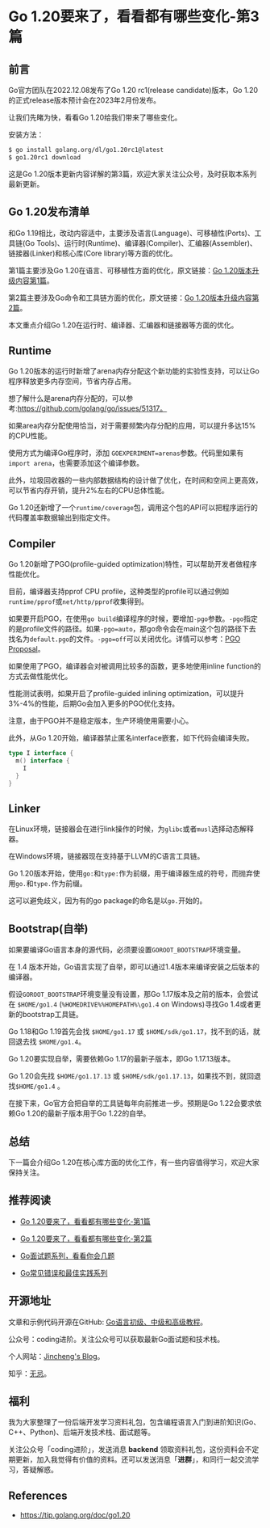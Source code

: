 # Go 1.20要来了，看看都有哪些变化-第3篇

## 前言

Go官方团队在2022.12.08发布了Go 1.20 rc1(release candidate)版本，Go 1.20的正式release版本预计会在2023年2月份发布。

让我们先睹为快，看看Go 1.20给我们带来了哪些变化。

安装方法：

```bash
$ go install golang.org/dl/go1.20rc1@latest
$ go1.20rc1 download
```

这是Go 1.20版本更新内容详解的第3篇，欢迎大家关注公众号，及时获取本系列最新更新。

## Go 1.20发布清单

和Go 1.19相比，改动内容适中，主要涉及语言(Language)、可移植性(Ports)、工具链(Go Tools)、运行时(Runtime)、编译器(Compiler)、汇编器(Assembler)、链接器(Linker)和核心库(Core library)等方面的优化。

第1篇主要涉及Go 1.20在语言、可移植性方面的优化，原文链接：[Go 1.20版本升级内容第1篇](https://mp.weixin.qq.com/s?__biz=Mzg2MTcwNjc1Mg==&mid=2247484629&idx=1&sn=60a01d3cc85ef2462156f0565c30738d&chksm=ce124bbaf965c2ac351cd9c602e8b67d5119b2a89a7f2de0289bdeb7608ae589c329eb8f7275&token=1619842941&lang=zh_CN#rd)。

第2篇主要涉及Go命令和工具链方面的优化，原文链接：[Go 1.20版本升级内容第2篇](https://mp.weixin.qq.com/s?__biz=Mzg2MTcwNjc1Mg==&mid=2247484638&idx=1&sn=459a22d4a9bf5d9715e70d3c25b05b93&chksm=ce124bb1f965c2a76bacc1135799ab268be66a861e99391b354a9f2dfd8c22a60853cc1d689d&token=1342188569&lang=zh_CN#rd)。

本文重点介绍Go 1.20在运行时、编译器、汇编器和链接器等方面的优化。

## Runtime

Go 1.20版本的运行时新增了arena内存分配这个新功能的实验性支持，可以让Go程序释放更多内存空间，节省内存占用。

想了解什么是arena内存分配的，可以参考:https://github.com/golang/go/issues/51317。

如果area内存分配使用恰当，对于需要频繁内存分配的应用，可以提升多达15%的CPU性能。

使用方式为编译Go程序时，添加 `GOEXPERIMENT=arenas`参数。代码里如果有`import arena`，也需要添加这个编译参数。

此外，垃圾回收器的一些内部数据结构的设计做了优化，在时间和空间上更高效，可以节省内存开销，提升2%左右的CPU总体性能。

Go 1.20还新增了一个`runtime/coverage`包，调用这个包的API可以把程序运行的代码覆盖率数据输出到指定文件。

## Compiler

Go 1.20新增了PGO(profile-guided optimization)特性，可以帮助开发者做程序性能优化。

目前，编译器支持pprof CPU profile，这种类型的profile可以通过例如`runtime/pprof`或`net/http/pprof`收集得到。

如果要开启PGO，在使用`go build`编译程序的时候，要增加`-pgo`参数。`-pgo`指定的是profile文件的路径。如果`-pgo=auto`，那go命令会在main这个包的路径下去找名为`default.pgo`的文件。`-pgo=off`可以关闭优化。详情可以参考：[PGO Proposal](https://github.com/golang/go/issues/55022)。

如果使用了PGO，编译器会对被调用比较多的函数，更多地使用inline function的方式去做性能优化。

性能测试表明，如果开启了profile-guided inlining optimization，可以提升3%-4%的性能，后期Go会加入更多的PGO优化支持。

注意，由于PGO并不是稳定版本，生产环境使用需要小心。

此外，从Go 1.20开始，编译器禁止匿名interface嵌套，如下代码会编译失败。

```go
type I interface {
  m() interface {
    I 
  }
}
```

## Linker

在Linux环境，链接器会在进行link操作的时候，为`glibc`或者`musl`选择动态解释器。

在Windows环境，链接器现在支持基于LLVM的C语言工具链。

Go 1.20版本开始，使用`go:`和`type:`作为前缀，用于编译器生成的符号，而抛弃使用`go.`和`type.`作为前缀。

这可以避免歧义，因为有的go package的命名是以`go.`开始的。

## Bootstrap(自举)

如果要编译Go语言本身的源代码，必须要设置`GOROOT_BOOTSTRAP`环境变量。

在 1.4 版本开始，Go语言实现了自举，即可以通过1.4版本来编译安装之后版本的编译器。

假设`GOROOT_BOOTSTRAP`环境变量没有设置，那Go 1.17版本及之前的版本，会尝试在 `$HOME/go1.4` (`%HOMEDRIVE%%HOMEPATH%\go1.4` on Windows)寻找Go 1.4或者更新的bootstrap工具链。

Go 1.18和Go 1.19首先会找 `$HOME/go1.17` 或 `$HOME/sdk/go1.17`，找不到的话，就回退去找 `$HOME/go1.4`。

Go 1.20要实现自举，需要依赖Go 1.17的最新子版本，即Go 1.17.13版本。

Go 1.20会先找 `$HOME/go1.17.13` 或 `$HOME/sdk/go1.17.13`，如果找不到，就回退找`$HOME/go1.4` 。

在接下来，Go官方会把自举的工具链每年向前推进一步。预期是Go 1.22会要求依赖Go 1.20的最新子版本用于Go 1.22的自举。

## 总结

下一篇会介绍Go 1.20在核心库方面的优化工作，有一些内容值得学习，欢迎大家保持关注。



## 推荐阅读

* [Go 1.20要来了，看看都有哪些变化-第1篇](https://mp.weixin.qq.com/s?__biz=Mzg2MTcwNjc1Mg==&mid=2247484629&idx=1&sn=60a01d3cc85ef2462156f0565c30738d&chksm=ce124bbaf965c2ac351cd9c602e8b67d5119b2a89a7f2de0289bdeb7608ae589c329eb8f7275&token=1342188569&lang=zh_CN#rd)

* [Go 1.20要来了，看看都有哪些变化-第2篇](https://mp.weixin.qq.com/s?__biz=Mzg2MTcwNjc1Mg==&mid=2247484638&idx=1&sn=459a22d4a9bf5d9715e70d3c25b05b93&chksm=ce124bb1f965c2a76bacc1135799ab268be66a861e99391b354a9f2dfd8c22a60853cc1d689d&token=1342188569&lang=zh_CN#rd)

* [Go面试题系列，看看你会几题](https://mp.weixin.qq.com/mp/appmsgalbum?__biz=Mzg2MTcwNjc1Mg==&action=getalbum&album_id=2199553588283179010#wechat_redirect)

* [Go常见错误和最佳实践系列](https://mp.weixin.qq.com/mp/appmsgalbum?__biz=Mzg2MTcwNjc1Mg==&action=getalbum&album_id=2549657749539028992#wechat_redirect)

  

## 开源地址

文章和示例代码开源在GitHub: [Go语言初级、中级和高级教程](https://github.com/jincheng9/go-tutorial)。

公众号：coding进阶。关注公众号可以获取最新Go面试题和技术栈。

个人网站：[Jincheng's Blog](https://jincheng9.github.io/)。

知乎：[无忌](https://www.zhihu.com/people/thucuhkwuji)。



## 福利

我为大家整理了一份后端开发学习资料礼包，包含编程语言入门到进阶知识(Go、C++、Python)、后端开发技术栈、面试题等。

关注公众号「coding进阶」，发送消息 **backend** 领取资料礼包，这份资料会不定期更新，加入我觉得有价值的资料。还可以发送消息「**进群**」，和同行一起交流学习，答疑解惑。



## References

* https://tip.golang.org/doc/go1.20